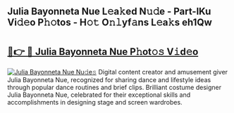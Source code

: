## Julia Bayonneta Nue L𝚎a𝚔ed N𝚞𝚍e - Part-lKu Vi𝚍𝚎o P𝚑𝚘tos - H𝚘𝚝 O𝚗𝚕yf𝚊ns L𝚎a𝚔s eh1Qw

# <h2><a href="http://kfadrc.oniu.top/?m=Julia+Bayonneta+Nue">🔗👉 🔴 Julia Bayonneta Nue P𝚑ot𝚘𝚜 V𝚒d𝚎o</a></h2>

[![Julia Bayonneta Nue Nu𝚍e𝚜](https://i.imgur.com/0qMVB7G.gif)](http://kfadrc.oniu.top/?m=Julia+Bayonneta+Nue)
Digital content creator and amusement giver Julia Bayonneta Nue, recognized for sharing dance and lifestyle ideas through popular dance routines and brief clips. Brilliant costume designer Julia Bayonneta Nue, celebrated for their exceptional skills and accomplishments in designing stage and screen wardrobes.  
